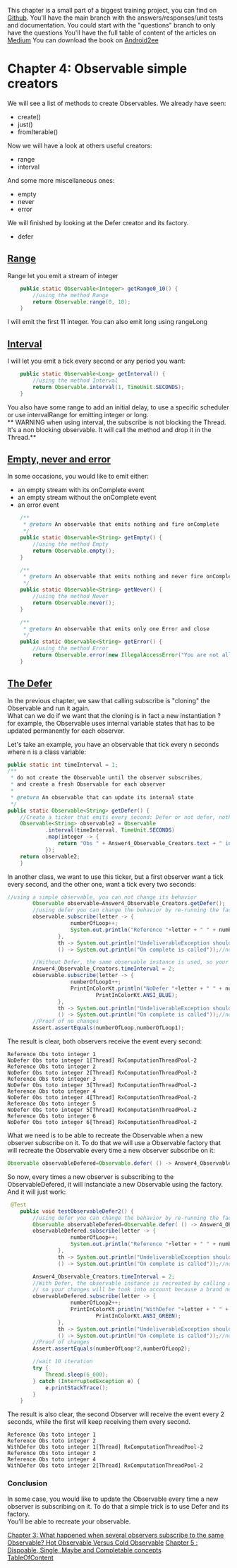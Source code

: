 This chapter is a small part of a biggest training project, you can find on [Github](https://github.com/MathiasSeguy-Android2EE/RxTraining).
You'll have the main branch with the answers/responses/unit tests and documentation. You could start with the "questions" branch to only have the questions
You'll have the full table of content of the articles on [Medium](https://medium.com/@android2ee)
You can download the book on [Android2ee](https://www.android2ee.com/)

# Chapter 4: Observable simple creators

We will see a list of methods to create Observables. We already have
seen:
- create()
- just()
- fromIterable()

Now we will have a look at others useful creators:
- range
- interval

And some more miscellaneous ones:
- empty
- never
- error

We will finished by looking at the Defer creator and its factory.
- defer


## [Range]

Range let you emit a stream of integer

```java
    public static Observable<Integer> getRange0_10() {
        //using the method Range
        return Observable.range(0, 10);
    }
```

I will emit the first 11 integer. You can also emit long using rangeLong

## [Interval]

I will let you emit a tick every second or any period you want:

```java
    public static Observable<Long> getInterval() {
        //using the method Interval
        return Observable.interval(1, TimeUnit.SECONDS);
    }
```

You also have some range to add an initial delay, to use a specific
scheduler or use intervalRange for emitting integer or long.  
** WARNING when using interval, the subscribe is not blocking the Thread.  
 It's a non blocking observable. It will call the method and drop it in the Thread.**


## [Empty, never and error]

In some occasions, you would like to emit either:
- an empty stream with its onComplete event
- an empty stream without the onComplete event
- an error event


```java
    /**
     * @return An observable that emits nothing and fire onComplete
     */
    public static Observable<String> getEmpty() {
        //using the method Empty
        return Observable.empty();
    }

    /**
     * @return An observable that emits nothing and never fire onComplete
     */
    public static Observable<String> getNever() {
        //using the method Never
        return Observable.never();
    }

    /**
     * @return An observable that emits only one Error and close
     */
    public static Observable<String> getError() {
        //using the method Error
        return Observable.error(new IllegalAccessError("You are not allowed"));
    }
```

## [The Defer]

In the previous chapter, we saw that calling subscribe is "cloning" the
Observable and run it again.  
What can we do if we want that the cloning
is in fact a new instantiation ? for example, the Observable uses
internal variable states that has to be updated permanently for each
observer.

Let's take an example, you have an observable that tick every n seconds where n is a class variable:
```java
public static int timeInterval = 1;
/**
 * do not create the Observable until the observer subscribes,
 * and create a fresh Observable for each observer
 *
 * @return An observable that can update its internal state
 */
public static Observable<String> getDefer() {
    //Create a ticker that emits every second: Defer or not defer, nothing changes
    Observable<String> observable2 = Observable
            .interval(timeInterval, TimeUnit.SECONDS)
            .map(integer -> {
                return "Obs " + Answer4_Observable_Creators.text + " integer";
            });
    return observable2;
    }
```
In another class, we want to use this ticker, but a first observer want a tick every second, and the other one, want a tick every two seconds:
```java
//using a simple observable, you can not change its behavior
        Observable observable=Answer4_Observable_Creators.getDefer();
        //using defer you can change the behavior by re-running the factory when each observer subscribe to it
        observable.subscribe(letter -> {
                    numberOfLoop++;
                    System.out.println("Reference "+letter + " " + numberOfLoop);
                },
                th -> System.out.println("UndeliverableException should be received"),//not called
                () -> System.out.println("On complete is called"));//not called

        //Without Defer, the same observable instance is used, so your changes won't be took into account
        Answer4_Observable_Creators.timeInterval = 2;
        observable.subscribe(letter -> {
                    numberOfLoop1++;
                    PrintInColorKt.println("NoDefer "+letter + " " + numberOfLoop1+ "[Thread] " + Thread.currentThread().getName(),
                            PrintInColorKt.ANSI_BLUE);
                },
                th -> System.out.println("UndeliverableException should be received"),//not called
                () -> System.out.println("On complete is called"));//not called
        //Proof of no changes
        Assert.assertEquals(numberOfLoop,numberOfLoop1);
```
The result is clear, both observers receive the event every second:

```textmate
Reference Obs toto integer 1
NoDefer Obs toto integer 1[Thread] RxComputationThreadPool-2
Reference Obs toto integer 2
NoDefer Obs toto integer 2[Thread] RxComputationThreadPool-2
Reference Obs toto integer 3
NoDefer Obs toto integer 3[Thread] RxComputationThreadPool-2
Reference Obs toto integer 4
NoDefer Obs toto integer 4[Thread] RxComputationThreadPool-2
Reference Obs toto integer 5
NoDefer Obs toto integer 5[Thread] RxComputationThreadPool-2
Reference Obs toto integer 6
NoDefer Obs toto integer 6[Thread] RxComputationThreadPool-2
```
What we need is to be able to recreate the Observable when a new observer subscribe on it. To do that we will use a Observable factory that will recreate the Observable every time a new observer subscribe on it:
```java
Observable observableDefered=Observable.defer( () -> Answer4_Observable_Creators.getDefer()/* The factory of the Defer*/);
```
So now, every times a new observer is subscribing to the ObservableDefered, it will instanciate a new Observable using the factory.  
And it will just work:
```java
 @Test
    public void testObservableDefer2() {
        //using defer you can change the behavior by re-running the factory when each observer subscribe to it
        Observable observableDefered=Observable.defer( () -> Answer4_Observable_Creators.getDefer()/* The factory of the Defer*/);
        observableDefered.subscribe(letter -> {
                    numberOfLoop++;
                    System.out.println("Reference "+letter + " " + numberOfLoop);
                },
                th -> System.out.println("UndeliverableException should be received"),//not called
                () -> System.out.println("On complete is called"));//not called

        Answer4_Observable_Creators.timeInterval = 2;
        //With Defer, the observable instance is recreated by calling again Answer4_Observable_Creators.getDefer(),
        // so your changes will be took into account because a brand new Observable is created
        observableDefered.subscribe(letter -> {
                    numberOfLoop2++;
                    PrintInColorKt.println("WithDefer "+letter + " " + numberOfLoop2+ "[Thread] " + Thread.currentThread().getName(),
                            PrintInColorKt.ANSI_GREEN);
                },
                th -> System.out.println("UndeliverableException should be received"),//not called
                () -> System.out.println("On complete is called"));//not called
        //Proof of changes
        Assert.assertEquals(numberOfLoop*2,numberOfLoop2);

        //wait 10 iteration
        try {
            Thread.sleep(6_000);
        } catch (InterruptedException e) {
            e.printStackTrace();
        }
    }
```
The result is also clear, the second Observer will receive the event every 2 seconds, while the first will keep receiving them every second.
```textmate
Reference Obs toto integer 1
Reference Obs toto integer 2
WithDefer Obs toto integer 1[Thread] RxComputationThreadPool-2
Reference Obs toto integer 3
Reference Obs toto integer 4
WithDefer Obs toto integer 2[Thread] RxComputationThreadPool-2
```
### Conclusion
In some case, you would like to update the Observable every time a new observer is subscribing on it. To do that a simple trick is to use Defer and its factory.  
You'll be able to recreate your observable.


[Chapter 3: What happened when several observers subscribe to the same Observable? Hot Observable Versus Cold Observable](Doc3_SeveralSubscribing_ColdVsHot.md)
[Chapter 5 : Dispoable, Single, Maybe and Completable concepts](Doc5_SpeicifcObservables.md)  
[TableOfContent](index.md)

[Range]: #range
[Interval]: #interval
[Empty, never and error]: #empty-never-and-error
[The Defer]: #the-defer



